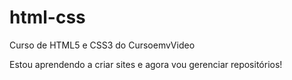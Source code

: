 # html-css
 Curso de HTML5 e CSS3 do CursoemvVideo

 Estou aprendendo a criar sites e agora vou gerenciar repositórios!
